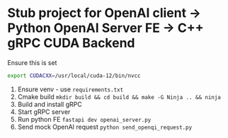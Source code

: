 # Stub project for OpenAI client -> Python OpenAI Server FE -> C++ gRPC CUDA Backend

Ensure this is set
```sh
export CUDACXX=/usr/local/cuda-12/bin/nvcc
```

1. Ensure venv - use `requirements.txt`
2. Cmake build `mkdir build && cd build && make -G Ninja .. && ninja`
3. Build and install gRPC
4. Start gRPC server
5. Run python FE `fastapi dev openai_server.py`
6. Send mock OpenAI request `python send_openqi_request.py`
